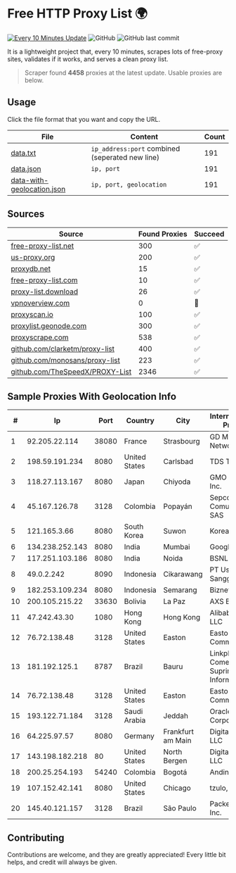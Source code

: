 
# Free HTTP Proxy List 🌍

[![Every 10 Minutes Update](https://github.com/mertguvencli/http-proxy-list/actions/workflows/main.yml/badge.svg?branch=main)](https://github.com/mertguvencli/http-proxy-list/actions/workflows/main.yml)
![GitHub](https://img.shields.io/github/license/mertguvencli/http-proxy-list)
![GitHub last commit](https://img.shields.io/github/last-commit/mertguvencli/http-proxy-list)

It is a lightweight project that, every 10 minutes, scrapes lots of free-proxy sites, validates if it works, and serves a clean proxy list.


> Scraper found **4458** proxies at the latest update. Usable proxies are below.

## Usage

Click the file format that you want and copy the URL.


|File|Content|Count|
|----|-------|-----|
|[data.txt](https://raw.githubusercontent.com/mertguvencli/http-proxy-list/main/proxy-list/data.txt)|`ip_address:port` combined (seperated new line)|191|
|[data.json](https://raw.githubusercontent.com/mertguvencli/http-proxy-list/main/proxy-list/data.json)|`ip, port`|191|
|[data-with-geolocation.json](https://raw.githubusercontent.com/mertguvencli/http-proxy-list/main/proxy-list/data-with-geolocation.json)|`ip, port, geolocation`|191|

## Sources

|Source|Found Proxies|Succeed|
|------|-------------|-------|
|[free-proxy-list.net](https://free-proxy-list.net)|300|✅|
|[us-proxy.org](https://www.us-proxy.org)|200|✅|
|[proxydb.net](http://proxydb.net)|15|✅|
|[free-proxy-list.com](https://free-proxy-list.com/?page=&port=&type%5B%5D=http&type%5B%5D=https&up_time=0&search=Search)|10|✅|
|[proxy-list.download](https://www.proxy-list.download/HTTP)|26|✅|
|[vpnoverview.com](https://vpnoverview.com/privacy/anonymous-browsing/free-proxy-servers)|0|🚫|
|[proxyscan.io](https://www.proxyscan.io)|100|✅|
|[proxylist.geonode.com](https://proxylist.geonode.com/api/proxy-list?limit=300&page=1&sort_by=lastChecked&sort_type=desc&protocols=http,https)|300|✅|
|[proxyscrape.com](https://api.proxyscrape.com/v2/?request=displayproxies&protocol=http&timeout=10000&country=all&ssl=all&anonymity=all)|538|✅|
|[github.com/clarketm/proxy-list](https://raw.githubusercontent.com/clarketm/proxy-list/master/proxy-list-raw.txt)|400|✅|
|[github.com/monosans/proxy-list](https://raw.githubusercontent.com/monosans/proxy-list/main/proxies/http.txt)|223|✅|
|[github.com/TheSpeedX/PROXY-List](https://raw.githubusercontent.com/TheSpeedX/PROXY-List/master/http.txt)|2346|✅|


## Sample Proxies With Geolocation Info

|#|Ip|Port|Country|City|Internet Service Provider|
|-|--|----|-------|----|-------------------------|
|1|92.205.22.114|38080|France|Strasbourg|GD MASS Network|
|2|198.59.191.234|8080|United States|Carlsbad|TDS TELECOM|
|3|118.27.113.167|8080|Japan|Chiyoda|GMO Internet, Inc.|
|4|45.167.126.78|3128|Colombia|Popayán|Sepcom Comunicaciones SAS|
|5|121.165.3.66|8080|South Korea|Suwon|Korea Telecom|
|6|134.238.252.143|8080|India|Mumbai|Google LLC|
|7|117.251.103.186|8080|India|Noida|BSNL Internet|
|8|49.0.2.242|8090|Indonesia|Cikarawang|PT Usaha Adi Sanggoro|
|9|182.253.109.234|8080|Indonesia|Semarang|Biznet Metronet|
|10|200.105.215.22|33630|Bolivia|La Paz|AXS Bolivia S. A.|
|11|47.242.43.30|1080|Hong Kong|Hong Kong|Alibaba.com LLC|
|12|76.72.138.48|3128|United States|Easton|Easton Utilities Commission|
|13|181.192.125.1|8787|Brazil|Bauru|Linkplus Comercio De Suprimentos De Informatica|
|14|76.72.138.48|3128|United States|Easton|Easton Utilities Commission|
|15|193.122.71.184|3128|Saudi Arabia|Jeddah|Oracle Corporation|
|16|64.225.97.57|8080|Germany|Frankfurt am Main|DigitalOcean, LLC|
|17|143.198.182.218|80|United States|North Bergen|DigitalOcean, LLC|
|18|200.25.254.193|54240|Colombia|Bogotá|Andinet ON Line|
|19|107.152.42.141|8080|United States|Chicago|tzulo, inc.|
|20|145.40.121.157|3128|Brazil|São Paulo|Packet Host, Inc.|



## Contributing

Contributions are welcome, and they are greatly appreciated! Every
little bit helps, and credit will always be given.

